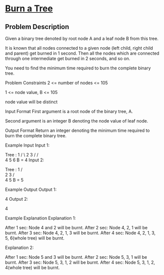 # [Burn a Tree](https://www.interviewbit.com/problems/burn-a-tree/)


## Problem Description

Given a binary tree denoted by root node A and a leaf node B from this tree.

 It is known that all nodes connected to a given node (left child, right child and parent) get burned in 1 second. Then all the nodes which are connected through one intermediate get burned in 2 seconds, and so on.

You need to find the minimum time required to burn the complete binary tree.



Problem Constraints
2 <= number of nodes <= 105

1 <= node value, B <= 105

node value will be distinct



Input Format
First argument is a root node of the binary tree, A.

Second argument is an integer B denoting the node value of leaf node.



Output Format
Return an integer denoting the minimum time required to burn the complete binary tree.



Example Input
Input 1:

 Tree :      1 
            / \ 
           2   3 
          /   / \
         4   5   6
 B = 4
Input 2:

 Tree :      1
            / \
           2   3
          /     \
         4       5 
 B = 5 


Example Output
Output 1:

 4
Output 2:

 4


Example Explanation
Explanation 1:

 After 1 sec: Node 4 and 2 will be burnt. 
 After 2 sec: Node 4, 2, 1 will be burnt.
 After 3 sec: Node 4, 2, 1, 3 will be burnt.
 After 4 sec: Node 4, 2, 1, 3, 5, 6(whole tree) will be burnt.
 
Explanation 2:

 After 1 sec: Node 5 and 3 will be burnt. 
 After 2 sec: Node 5, 3, 1 will be burnt.
 After 3 sec: Node 5, 3, 1, 2 will be burnt.
 After 4 sec: Node 5, 3, 1, 2, 4(whole tree) will be burnt.
